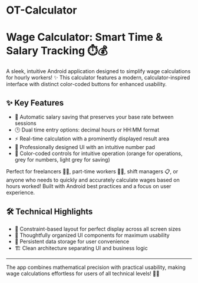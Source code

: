 # OT-Calculator



# Wage Calculator: Smart Time & Salary Tracking ⏱️💰

A sleek, intuitive Android application designed to simplify wage calculations for hourly workers! ✨ This calculator features a modern, calculator-inspired interface with distinct color-coded buttons for enhanced usability.

## ✨ Key Features
- 💾 Automatic salary saving that preserves your base rate between sessions
- 🕒 Dual time entry options: decimal hours or HH:MM format
- ⚡ Real-time calculation with a prominently displayed result area
- 🎨 Professionally designed UI with an intuitive number pad
- 🌈 Color-coded controls for intuitive operation (orange for operations, grey for numbers, light grey for saving)

Perfect for freelancers 👩‍💻, part-time workers 🧑‍🏭, shift managers 📋, or anyone who needs to quickly and accurately calculate wages based on hours worked! Built with Android best practices and a focus on user experience.

## 🛠️ Technical Highlights
- 📱 Constraint-based layout for perfect display across all screen sizes
- 🧩 Thoughtfully organized UI components for maximum usability
- 💾 Persistent data storage for user convenience
- 🏗️ Clean architecture separating UI and business logic

---

The app combines mathematical precision with practical usability, making wage calculations effortless for users of all technical levels! 🚀💼
